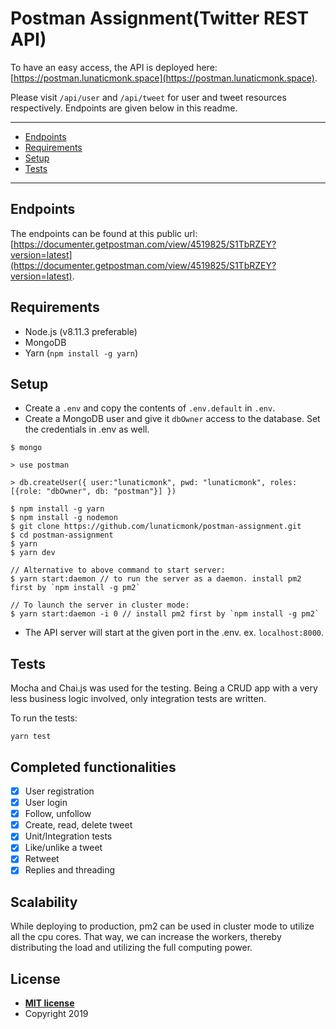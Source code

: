 # Postman Assignment(Twitter REST API)

To have an easy access, the API is deployed here: [https://postman.lunaticmonk.space](https://postman.lunaticmonk.space).

Please visit `/api/user` and `/api/tweet` for user and tweet resources respectively.
Endpoints are given below in this readme.

---

- [Endpoints](#endpoints)
- [Requirements](#requirements)
- [Setup](#setup)
- [Tests](#tests)

---

## Endpoints

The endpoints can be found at this public url: [https://documenter.getpostman.com/view/4519825/S1TbRZEY?version=latest](https://documenter.getpostman.com/view/4519825/S1TbRZEY?version=latest).

## Requirements

- Node.js (v8.11.3 preferable)
- MongoDB
- Yarn (`npm install -g yarn`)

## Setup

- Create a `.env` and copy the contents of `.env.default` in `.env`.
- Create a MongoDB user and give it `dbOwner` access to the database. Set the credentials in .env as well.

```shell
$ mongo

> use postman

> db.createUser({ user:"lunaticmonk", pwd: "lunaticmonk", roles: [{role: "dbOwner", db: "postman"}] })
```

```shell
$ npm install -g yarn
$ npm install -g nodemon
$ git clone https://github.com/lunaticmonk/postman-assignment.git
$ cd postman-assignment
$ yarn
$ yarn dev

// Alternative to above command to start server:
$ yarn start:daemon // to run the server as a daemon. install pm2 first by `npm install -g pm2`

// To launch the server in cluster mode:
$ yarn start:daemon -i 0 // install pm2 first by `npm install -g pm2`
```

- The API server will start at the given port in the .env. ex. `localhost:8000`.

## Tests

Mocha and Chai.js was used for the testing. Being a CRUD app with a very less business logic involved, only integration tests are written.

To run the tests:

`yarn test`

## Completed functionalities

- [x] User registration
- [x] User login
- [x] Follow, unfollow
- [x] Create, read, delete tweet
- [x] Unit/Integration tests
- [x] Like/unlike a tweet
- [x] Retweet
- [x] Replies and threading

## Scalability

While deploying to production, pm2 can be used in cluster mode to utilize all the cpu cores. That way, we can increase the workers, thereby distributing the load and utilizing the full computing power.

## License

- **[MIT license](http://opensource.org/licenses/mit-license.php)**
- Copyright 2019
